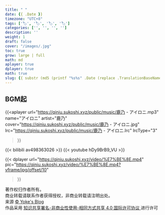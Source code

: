 ```yaml
---
title: " "
date: {{ .Date }}
timezone: "UTC+8"
tags: ['🏷️', '🏷️', '🏷️', '🏷️']
categories: ['', '', '', '']
description: ''
weight: 1
draft: false
cover: "/images/.jpg"
toc: true
grow: large | full
math: md
aplayer: true
dplayer: true
math: true
slug: {{ substr (md5 (printf "%s%s" .Date (replace .TranslationBaseName "-" " " | title))) 4 8 }}
---
```

## BGM起
<!-- 音乐aplayer，实际写的时候 '['替换为 '{' ']'替换为'}' -->
{{<aplayer
    url="https://qiniu.sukoshi.xyz/public/music/鹿乃 - アイロニ.mp3"
    name="アイロニ"
    artist="鹿乃"
    cover="https://qiniu.sukoshi.xyz/public/music/鹿乃 - アイロニ.jpg"
    lrc="https://qiniu.sukoshi.xyz/public/music/鹿乃 - アイロニ.lrc"
    lrcType="3"
>}}

{{< bilibili av498363026 >}}
{{< youtube hDy9BrB9_VU >}}


<!-- 视频调用dplyer，实际写的时候 '['替换为 '{' ']'替换为'}' -->
{{< dplayer
    url="https://qiniu.sukoshi.xyz/video/%E7%BE%8E.mp4"
    pic="https://qiniu.sukoshi.xyz/video/%E7%BE%8E.mp4?vframe/jpg/offset/10"
>}}







<div>
<div> 著作权归作者所有。</div>
<div> 商业转载请联系作者获得授权，非商业转载请注明出处。</div>    
<div>来源 <a target="_blank" href="www.yoke.ink"> © Yoke's Blog </a></div>  

 <div class="copyright-text">作品采用 <a class="text-decoration-none" target="_blank" href="https://creativecommons.org/licenses/by/4.0/deed.zh">
 知识共享署名-非商业性使用-相同方式共享 4.0 国际许可协议 </a>进行许可 </div></div>